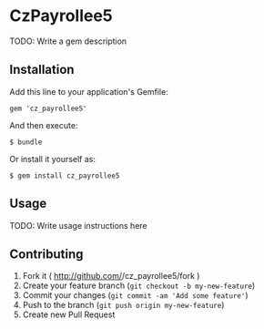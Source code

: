 # CzPayrollee5

TODO: Write a gem description

## Installation

Add this line to your application's Gemfile:

    gem 'cz_payrollee5'

And then execute:

    $ bundle

Or install it yourself as:

    $ gem install cz_payrollee5

## Usage

TODO: Write usage instructions here

## Contributing

1. Fork it ( http://github.com/<my-github-username>/cz_payrollee5/fork )
2. Create your feature branch (`git checkout -b my-new-feature`)
3. Commit your changes (`git commit -am 'Add some feature'`)
4. Push to the branch (`git push origin my-new-feature`)
5. Create new Pull Request

